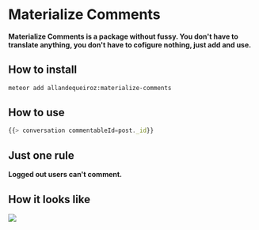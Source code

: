 # Materialize Comments

**Materialize Comments is a package without fussy. You don't have to translate anything, you don't have to cofigure nothing, just add and use.**  


## How to install 
```sh
meteor add allandequeiroz:materialize-comments
```

## How to use
```javascript
{{> conversation commentableId=post._id}}
```

## Just one rule
**Logged out users can't comment.**  


## How it looks like
![](http://cl.ly/image/3p1B1B3r0J1T/Image%202015-05-17%20at%202.20.59%20PM.png) 